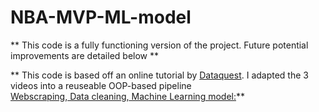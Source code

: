 # NBA-MVP-ML-model


** This code is a fully functioning version of the project. Future potential improvements are detailed below **  

** This code is based off an online tutorial by [Dataquest](https://www.youtube.com/@Dataquestio). I adapted the 3 videos into a reuseable OOP-based pipeline  
[Webscraping,](https://www.youtube.com/watch?v=JGQGd-oa0l4&ab_channel=Dataquest)[ Data cleaning,](https://www.youtube.com/watch?v=LobWMsz35NM&ab_channel=Dataquest)[ Machine Learning model:](https://www.youtube.com/watch?v=3cn1nHlbFVw&t=1560s&ab_channel=Dataquest)**

